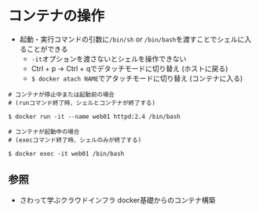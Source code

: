 # コンテナの操作
- 起動・実行コマンドの引数に`/bin/sh` or `/bin/bash`を渡すことでシェルに入ることができる
  - `-it`オプションを渡さないとシェルを操作できない
  - Ctrl + p -> Ctrl + qでデタッチモードに切り替え (ホストに戻る)
  - `$ docker atach NAME`でアタッチモードに切り替え (コンテナに入る)

```
# コンテナが停止中または起動前の場合
# (runコマンド終了時、シェルとコンテナが終了する)

$ docker run -it --name web01 httpd:2.4 /bin/bash
```

```
# コンテナが起動中の場合
# (execコマンド終了時、シェルのみが終了する)

$ docker exec -it web01 /bin/bash
```

## 参照
- さわって学ぶクラウドインフラ docker基礎からのコンテナ構築
